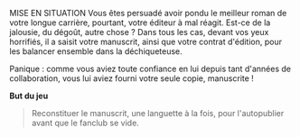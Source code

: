 MISE EN SITUATION
Vous êtes persuadé avoir pondu le meilleur roman de votre longue carrière, pourtant, votre éditeur à mal réagit. Est-ce de la jalousie, du dégoût, autre chose ? Dans tous les cas, devant vos yeux horrifiés, il a saisit votre manuscrit, ainsi que votre contrat d'édition, pour les balancer ensemble dans la déchiqueteuse.

Panique : comme vous aviez toute confiance en lui depuis tant d'années de collaboration, vous lui aviez fourni votre seule copie, manuscrite !

**But du jeu**

> Reconstituer le manuscrit, une languette à la fois, pour l'autopublier avant que le fanclub se vide.
